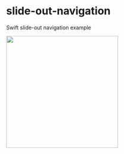 # slide-out-navigation

Swift slide-out navigation example

<img src="https://cloud.githubusercontent.com/assets/10542894/6981249/7e5bb8fe-d9fe-11e4-9bcf-5067d46af20e.gif" width="300">

